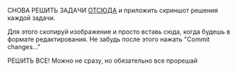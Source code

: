 СНОВА РЕШИТЬ ЗАДАЧИ [ОТСЮДА](https://education.yandex.ru/handbook/python/article/uslovnyy-operator) и приложить скриншот решения каждой задачи.

Для этого скопируй изображение и просто вставь сюда, когда будешь в формате редактирования. Не забудь после этого нажать "Commit changes..."

РЕШИТЬ ВСЕ! Можно не сразу, но обязательно все прорешай

